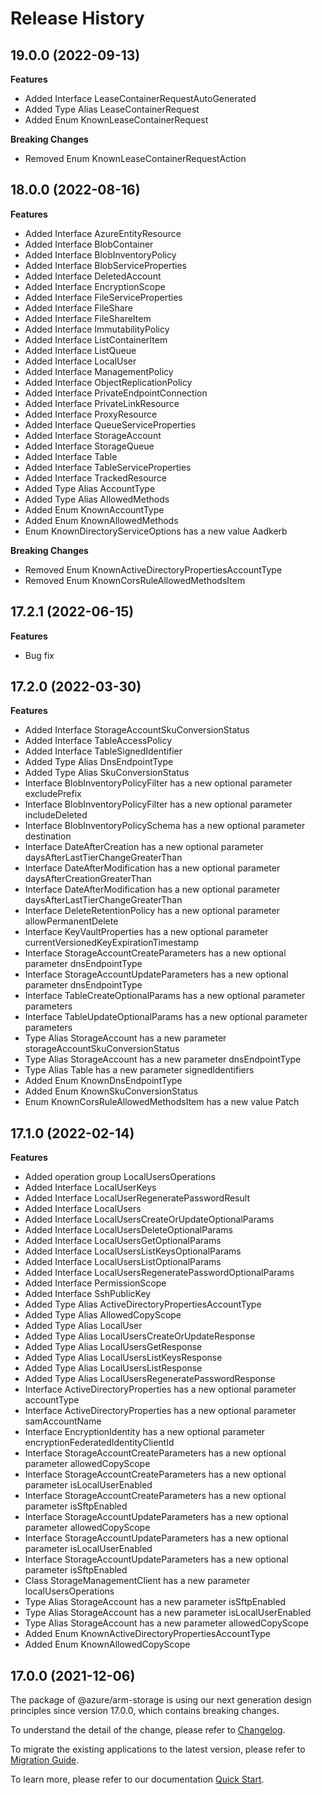 # Release History
    
## 19.0.0 (2022-09-13)
    
**Features**

  - Added Interface LeaseContainerRequestAutoGenerated
  - Added Type Alias LeaseContainerRequest
  - Added Enum KnownLeaseContainerRequest

**Breaking Changes**

  - Removed Enum KnownLeaseContainerRequestAction
    
    
## 18.0.0 (2022-08-16)
    
**Features**

  - Added Interface AzureEntityResource
  - Added Interface BlobContainer
  - Added Interface BlobInventoryPolicy
  - Added Interface BlobServiceProperties
  - Added Interface DeletedAccount
  - Added Interface EncryptionScope
  - Added Interface FileServiceProperties
  - Added Interface FileShare
  - Added Interface FileShareItem
  - Added Interface ImmutabilityPolicy
  - Added Interface ListContainerItem
  - Added Interface ListQueue
  - Added Interface LocalUser
  - Added Interface ManagementPolicy
  - Added Interface ObjectReplicationPolicy
  - Added Interface PrivateEndpointConnection
  - Added Interface PrivateLinkResource
  - Added Interface ProxyResource
  - Added Interface QueueServiceProperties
  - Added Interface StorageAccount
  - Added Interface StorageQueue
  - Added Interface Table
  - Added Interface TableServiceProperties
  - Added Interface TrackedResource
  - Added Type Alias AccountType
  - Added Type Alias AllowedMethods
  - Added Enum KnownAccountType
  - Added Enum KnownAllowedMethods
  - Enum KnownDirectoryServiceOptions has a new value Aadkerb

**Breaking Changes**

  - Removed Enum KnownActiveDirectoryPropertiesAccountType
  - Removed Enum KnownCorsRuleAllowedMethodsItem
    
## 17.2.1 (2022-06-15)

**Features**

- Bug fix

## 17.2.0 (2022-03-30)

**Features**

- Added Interface StorageAccountSkuConversionStatus
- Added Interface TableAccessPolicy
- Added Interface TableSignedIdentifier
- Added Type Alias DnsEndpointType
- Added Type Alias SkuConversionStatus
- Interface BlobInventoryPolicyFilter has a new optional parameter excludePrefix
- Interface BlobInventoryPolicyFilter has a new optional parameter includeDeleted
- Interface BlobInventoryPolicySchema has a new optional parameter destination
- Interface DateAfterCreation has a new optional parameter daysAfterLastTierChangeGreaterThan
- Interface DateAfterModification has a new optional parameter daysAfterCreationGreaterThan
- Interface DateAfterModification has a new optional parameter daysAfterLastTierChangeGreaterThan
- Interface DeleteRetentionPolicy has a new optional parameter allowPermanentDelete
- Interface KeyVaultProperties has a new optional parameter currentVersionedKeyExpirationTimestamp
- Interface StorageAccountCreateParameters has a new optional parameter dnsEndpointType
- Interface StorageAccountUpdateParameters has a new optional parameter dnsEndpointType
- Interface TableCreateOptionalParams has a new optional parameter parameters
- Interface TableUpdateOptionalParams has a new optional parameter parameters
- Type Alias StorageAccount has a new parameter storageAccountSkuConversionStatus
- Type Alias StorageAccount has a new parameter dnsEndpointType
- Type Alias Table has a new parameter signedIdentifiers
- Added Enum KnownDnsEndpointType
- Added Enum KnownSkuConversionStatus
- Enum KnownCorsRuleAllowedMethodsItem has a new value Patch

## 17.1.0 (2022-02-14)

**Features**

- Added operation group LocalUsersOperations
- Added Interface LocalUserKeys
- Added Interface LocalUserRegeneratePasswordResult
- Added Interface LocalUsers
- Added Interface LocalUsersCreateOrUpdateOptionalParams
- Added Interface LocalUsersDeleteOptionalParams
- Added Interface LocalUsersGetOptionalParams
- Added Interface LocalUsersListKeysOptionalParams
- Added Interface LocalUsersListOptionalParams
- Added Interface LocalUsersRegeneratePasswordOptionalParams
- Added Interface PermissionScope
- Added Interface SshPublicKey
- Added Type Alias ActiveDirectoryPropertiesAccountType
- Added Type Alias AllowedCopyScope
- Added Type Alias LocalUser
- Added Type Alias LocalUsersCreateOrUpdateResponse
- Added Type Alias LocalUsersGetResponse
- Added Type Alias LocalUsersListKeysResponse
- Added Type Alias LocalUsersListResponse
- Added Type Alias LocalUsersRegeneratePasswordResponse
- Interface ActiveDirectoryProperties has a new optional parameter accountType
- Interface ActiveDirectoryProperties has a new optional parameter samAccountName
- Interface EncryptionIdentity has a new optional parameter encryptionFederatedIdentityClientId
- Interface StorageAccountCreateParameters has a new optional parameter allowedCopyScope
- Interface StorageAccountCreateParameters has a new optional parameter isLocalUserEnabled
- Interface StorageAccountCreateParameters has a new optional parameter isSftpEnabled
- Interface StorageAccountUpdateParameters has a new optional parameter allowedCopyScope
- Interface StorageAccountUpdateParameters has a new optional parameter isLocalUserEnabled
- Interface StorageAccountUpdateParameters has a new optional parameter isSftpEnabled
- Class StorageManagementClient has a new parameter localUsersOperations
- Type Alias StorageAccount has a new parameter isSftpEnabled
- Type Alias StorageAccount has a new parameter isLocalUserEnabled
- Type Alias StorageAccount has a new parameter allowedCopyScope
- Added Enum KnownActiveDirectoryPropertiesAccountType
- Added Enum KnownAllowedCopyScope

## 17.0.0 (2021-12-06)

The package of @azure/arm-storage is using our next generation design principles since version 17.0.0, which contains breaking changes.

To understand the detail of the change, please refer to [Changelog](https://aka.ms/js-track2-changelog).

To migrate the existing applications to the latest version, please refer to [Migration Guide](https://aka.ms/js-track2-migration-guide).

To learn more, please refer to our documentation [Quick Start](https://aka.ms/js-track2-quickstart).
